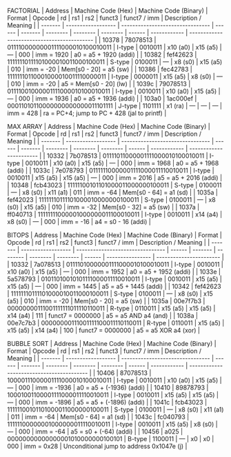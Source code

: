 FACTORIAL
| Address | Machine Code (Hex) | Machine Code (Binary)            | Format | Opcode  | rd       | rs1      | rs2      | funct3 | funct7 / imm | Description / Meaning                       |
| ------- | ------------------ | -------------------------------- | ------ | ------- | -------- | -------- | -------- | ------ | ------------ | ------------------------------------------- |
| 10378   | 78078513           | 01111000000001111000010100010011 | I-type | 0010011 | x10 (a0) | x15 (a5) | —        | 000    | imm = 1920   | a0 = a5 + 1920 (addi)                       |
| 10382   | fef42623           | 11111110111101000010011000100011 | S-type | 0100011 | —        | x8 (s0)  | x15 (a5) | 010    | imm = -20    | Mem\[s0 - 20] = a5 (sw)                     |
| 10386   | fec42783           | 11111110110001000010011110000011 | I-type | 0000011 | x15 (a5) | x8 (s0)  | —        | 010    | imm = -20    | a5 = Mem\[s0 - 20] (lw)                     |
| 1039c   | 79078513           | 01111001000001111000010100010011 | I-type | 0010011 | x10 (a0) | x15 (a5) | —        | 000    | imm = 1936   | a0 = a5 + 1936 (addi)                       |
| 103a0   | 1ac000ef           | 00011010110000000000000011101111 | J-type | 1101111 | x1 (ra)  | —        | —        | —      | imm = 428    | ra = PC+4; jump to PC + 428 (jal to printf) |

MAX ARRAY
| Address | Machine Code (Hex) | Machine Code (Binary)            | Format | Opcode  | rd       | rs1      | rs2      | funct3 | funct7 / imm | Description / Meaning   |
| ------- | ------------------ | -------------------------------- | ------ | ------- | -------- | -------- | -------- | ------ | ------------ | ----------------------- |
| 10332   | 7b078513           | 01111011000001111000010100010011 | I-type | 0010011 | x10 (a0) | x15 (a5) | —        | 000    | imm = 1968   | a0 = a5 + 1968 (addi)   |
| 1033c   | 7e078793           | 01111110000001111000011110010011 | I-type | 0010011 | x15 (a5) | x15 (a5) | —        | 000    | imm = 2016   | a5 = a5 + 2016 (addi)   |
| 10348   | fcb43023           | 11111100101101000011000000100011 | S-type | 0100011 | —        | x8 (s0)  | x11 (a1) | 011    | imm = -64    | Mem\[s0 - 64] = a1 (sd) |
| 1035a   | fef42023           | 11111110111101000010000000100011 | S-type | 0100011 | —        | x8 (s0)  | x15 (a5) | 010    | imm = -32    | Mem\[s0 - 32] = a5 (sw) |
| 1037a   | ff040713           | 11111111000001000000011100010011 | I-type | 0010011 | x14 (a4) | x8 (s0)  | —        | 000    | imm = -16    | a4 = s0 - 16 (addi)     |

BITOPS
| Address | Machine Code (Hex) | Machine Code (Binary)            | Format | Opcode  | rd       | rs1      | rs2      | funct3 | funct7 / imm     | Description / Meaning   |
| ------- | ------------------ | -------------------------------- | ------ | ------- | -------- | -------- | -------- | ------ | ---------------- | ----------------------- |
| 10332   | 7a078513           | 01111010000001111000010100010011 | I-type | 0010011 | x10 (a0) | x15 (a5) | —        | 000    | imm = 1952       | a0 = a5 + 1952 (addi)   |
| 1033e   | 5a578793           | 01011010010101111000011110010011 | I-type | 0010011 | x15 (a5) | x15 (a5) | —        | 000    | imm = 1445       | a5 = a5 + 1445 (addi)   |
| 10342   | fef42623           | 11111110111101000010011000100011 | S-type | 0100011 | —        | x8 (s0)  | x15 (a5) | 010    | imm = -20        | Mem\[s0 - 20] = a5 (sw) |
| 1035a   | 00e7f7b3           | 00000000111001111111011110110011 | R-type | 0110011 | x15 (a5) | x15 (a5) | x14 (a4) | 111    | funct7 = 0000000 | a5 = a5 AND a4 (and)    |
| 1038a   | 00e7c7b3           | 00000000111001111100011110110011 | R-type | 0110011 | x15 (a5) | x15 (a5) | x14 (a4) | 100    | funct7 = 0000000 | a5 = a5 XOR a4 (xor)    |

BUBBLE SORT
| Address | Machine Code (Hex) | Machine Code (Binary)            | Format | Opcode  | rd       | rs1      | rs2      | funct3 | funct7 / imm | Description / Meaning                     |
| ------- | ------------------ | -------------------------------- | ------ | ------- | -------- | -------- | -------- | ------ | ------------ | ----------------------------------------- |
| 10406   | 87078513           | 10000111000001111000010100010011 | I-type | 0010011 | x10 (a0) | x15 (a5) | —        | 000    | imm = -1936  | a0 = a5 + (-1936) (addi)                  |
| 10410   | 89878793           | 10001001100001111000011110010011 | I-type | 0010011 | x15 (a5) | x15 (a5) | —        | 000    | imm = -1896  | a5 = a5 + (-1896) (addi)                  |
| 1041c   | fcb43023           | 11111100101101000011000000100011 | S-type | 0100011 | —        | x8 (s0)  | x11 (a1) | 011    | imm = -64    | Mem\[s0 - 64] = a1 (sd)                   |
| 1043c   | fc040793           | 11111100000001000000011110010011 | I-type | 0010011 | x15 (a5) | x8 (s0)  | —        | 000    | imm = -64    | a5 = s0 + (-64) (addi)                    |
| 10456   | a025               | 00000000000000001010000000100101 | B-type | 1100011 | —        | x0       | x0       | 000    | imm = 0x28   | Unconditional jump to address 0x1047e (j) |
